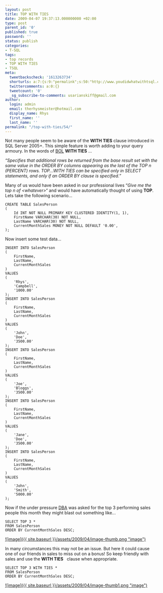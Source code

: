```yaml
---
layout: post
title: TOP WITH TIES
date: 2009-04-07 19:37:13.000000000 +02:00
type: post
parent_id: '0'
published: true
password: ''
status: publish
categories:
- T-SQL
tags:
- top records
- TOP WITH TIES
- TSQL
meta:
  tweetbackscheck: '1613263734'
  shorturls: a:7:{s:9:"permalink";s:50:"http://www.youdidwhatwithtsql.com/top-with-ties/54";s:7:"tinyurl";s:25:"http://tinyurl.com/delgfq";s:4:"isgd";s:17:"http://is.gd/tWua";s:5:"bitly";s:19:"http://bit.ly/7mYbm";s:5:"snipr";s:22:"http://snipr.com/gh1np";s:5:"snurl";s:22:"http://snurl.com/gh1np";s:7:"snipurl";s:24:"http://snipurl.com/gh1np";}
  twittercomments: a:0:{}
  tweetcount: '0'
  _sg_subscribe-to-comments: usarianskiff@gmail.com
author:
  login: admin
  email: therhysmeister@hotmail.com
  display_name: Rhys
  first_name: ''
  last_name: ''
permalink: "/top-with-ties/54/"
---
```

Not many people seem to be aware of the **WITH TIES** clause introduced in SQL Server 2005+. This simple feature is worth adding to your query armoury. In the words of [BOL](http://msdn.microsoft.com/en-us/library/ms130214.aspx) **WITH TIES** …

_“Specifies that additional rows be returned from the base result set with the same value in the ORDER BY columns appearing as the last of the TOP n (PERCENT) rows. TOP...WITH TIES can be specified only in SELECT statements, and only if an ORDER BY clause is specified.”_

Many of us would have been asked in our professional lives “_Give me the top n of \<whatever\>“_ and would have automatically thought of using **TOP**. Lets take the following scenario…

```
CREATE TABLE SalesPerson
(
	Id INT NOT NULL PRIMARY KEY CLUSTERED IDENTITY(1, 1),
	FirstName VARCHAR(30) NOT NULL,
	LastName VARCHAR(30) NOT NULL,
	CurrentMonthSales MONEY NOT NULL DEFAULT '0.00',
);
```

Now insert some test data...

```
INSERT INTO SalesPerson
(
	FirstName,
	LastName,
	CurrentMonthSales
)
VALUES
(
	'Rhys',
	'Campbell',
	'1000.00'
);
INSERT INTO SalesPerson
(
	FirstName,
	LastName,
	CurrentMonthSales
)
VALUES
(
	'John',
	'Doe',
	'3500.00'
);
INSERT INTO SalesPerson
(
	FirstName,
	LastName,
	CurrentMonthSales
)
VALUES
(
	'Joe',
	'Bloggs',
	'3500.00'
);
INSERT INTO SalesPerson
(
	FirstName,
	LastName,
	CurrentMonthSales
)
VALUES
(
	'Jane',
	'Doe',
	'3500.00'
);
INSERT INTO SalesPerson
(
	FirstName,
	LastName,
	CurrentMonthSales
)
VALUES
(
	'John',
	'Smith',
	'5000.00'
);
```

Now if the under pressure [DBA](http://en.wikipedia.org/wiki/Database_administrator) was asked for the top 3 performing sales people this month they might blast out something like...

```
SELECT TOP 3 *
FROM SalesPerson
ORDER BY CurrentMonthSales DESC;
```

[![image]({{ site.baseurl }}/assets/2009/04/image-thumb.png "image")](http://www.youdidwhatwithtsql.com/wp-content/uploads/2009/04/image.png)

In many circumstances this may not be an issue. But here it could cause one of our friends in sales to miss out on a bonus! So keep friendly with sales and use the **WITH TIES** &nbsp; clause when appropriate.

```
SELECT TOP 3 WITH TIES *
FROM SalesPerson
ORDER BY CurrentMonthSales DESC;
```

[![image]({{ site.baseurl }}/assets/2009/04/image-thumb1.png "image")](http://www.youdidwhatwithtsql.com/wp-content/uploads/2009/04/image1.png)

